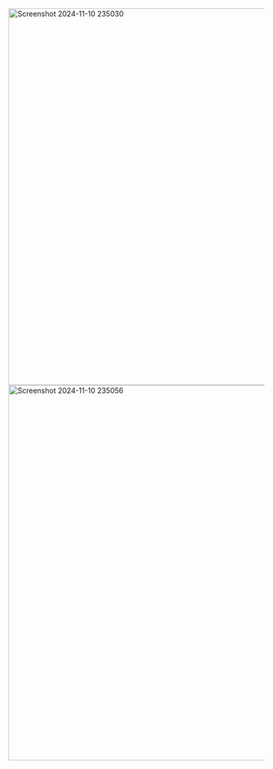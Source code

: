 <img width="740" alt="Screenshot 2024-11-10 235030" src="https://github.com/user-attachments/assets/002a38da-52ee-484d-8552-13659f3e21ac">

<img width="737" alt="Screenshot 2024-11-10 235056" src="https://github.com/user-attachments/assets/b044510b-56fd-4443-be5d-2a6d879e8e57">
